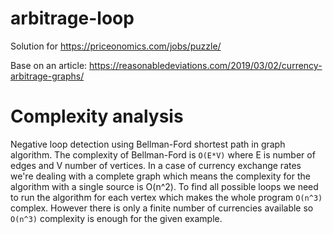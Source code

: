 # arbitrage-loop

Solution for https://priceonomics.com/jobs/puzzle/

Base on an article: https://reasonabledeviations.com/2019/03/02/currency-arbitrage-graphs/

# Complexity analysis

Negative loop detection using Bellman-Ford shortest path in graph algorithm.
The complexity of Bellman-Ford is `O(E*V)` where E is number of edges and V number of vertices.
In a case of currency exchange rates we're dealing with a complete graph which means the complexity for the algorithm with a single source is O(n^2).
To find all possible loops we need to run the algorithm for each vertex which makes the whole program `O(n^3)` complex.
However there is only a finite number of currencies available so `O(n^3)` complexity is enough for the given example.
